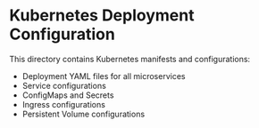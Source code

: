 # Kubernetes Deployment Configuration

This directory contains Kubernetes manifests and configurations:
- Deployment YAML files for all microservices
- Service configurations
- ConfigMaps and Secrets
- Ingress configurations
- Persistent Volume configurations
